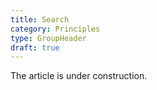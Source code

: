 ```yaml
---
title: Search
category: Principles
type: GroupHeader
draft: true
---
```


The article is under construction. 
